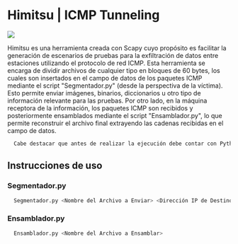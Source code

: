# Himitsu | ICMP Tunneling

![](https://cdn-icons-png.flaticon.com/512/2267/2267436.png)


Himitsu es una herramienta creada con Scapy cuyo propósito es facilitar la generación de escenarios de pruebas para la exfiltración de datos entre estaciones utilizando el protocolo de red ICMP. Esta herramienta se encarga de dividir archivos de cualquier tipo en bloques de 60 bytes, los cuales son insertados en el campo de datos de los paquetes ICMP mediante el script "Segmentador.py" (desde la perspectiva de la víctima). Esto permite enviar imágenes, binarios, diccionarios u otro tipo de información relevante para las pruebas. Por otro lado, en la máquina receptora de la información, los paquetes ICMP son recibidos y posteriormente ensamblados mediante el script "Ensamblador.py", lo que permite reconstruir el archivo final extrayendo las cadenas recibidas en el campo de datos.

```bash
  Cabe destacar que antes de realizar la ejecución debe contar con Python3 & Scapy instalados en ambos sistemas.
```

## Instrucciones de uso

### Segmentador.py
```bash
  Segmentador.py <Nombre del Archivo a Enviar> <Dirección IP de Destino>
```
### Ensamblador.py
```bash
  Ensamblador.py <Nombre del Archivo a Ensamblar>
```
